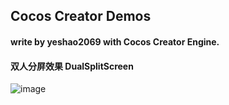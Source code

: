 

## Cocos Creator Demos
#### write by yeshao2069 with Cocos Creator Engine.

#### 双人分屏效果   DualSplitScreen
![image](https://github.com/yeshao2069/CocosCreatorDemos/blob/v3.0.0/gif/dualSplitScreen.gif)